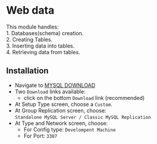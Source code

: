 # Web data
This module handles: <br>
    1. Databases(schema) creation.<br>
    2. Creating Tables.<br>
    3. Inserting data into tables. <br>
    4. Retrieving data from tables.<br>
    
## Installation
* Navigate to [MYSQL DOWNLOAD](https://dev.mysql.com/downloads/installer/)
* Two `Download` links available:<br>
  * click on the bottom `Download` link (recommended)
* At Setup Type screen, choose a `Custom`.
* At Group Replication screen, choose:<br>
 `Standalone MySQL Server / Classic MySQL Replication`
* At Type and Network screen, choose:
  * For Config type: `Develompent Machine`
  * For Port: `3307` 